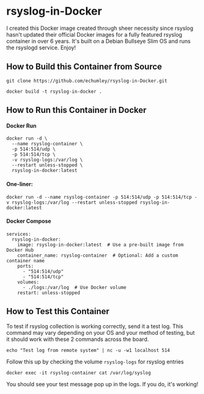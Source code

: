 # rsyslog-in-Docker

I created this Docker image created through sheer necessity since rsyslog hasn't updated their official Docker images for a fully featured rsyslog container in over 6 years. It's built on a Debian Bullseye Slim OS and runs the rsyslogd service. Enjoy!

## How to Build this Container from Source

```
git clone https://github.com/echumley/rsyslog-in-Docker.git

docker build -t rsyslog-in-docker .
```

## How to Run this Container in Docker

#### Docker Run
```
docker run -d \
  --name rsyslog-container \
  -p 514:514/udp \
  -p 514:514/tcp \
  -v rsyslog-logs:/var/log \
  --restart unless-stopped \
  rsyslog-in-docker:latest
```
#### One-liner:
```
docker run -d --name rsyslog-container -p 514:514/udp -p 514:514/tcp -v rsyslog-logs:/var/log --restart unless-stopped rsyslog-in-docker:latest
```

#### Docker Compose
```
services:
  rsyslog-in-docker:
    image: rsyslog-in-docker:latest  # Use a pre-built image from Docker Hub
    container_name: rsyslog-container  # Optional: Add a custom container name
    ports:
      - "514:514/udp"
      - "514:514/tcp"
    volumes:
      - ./logs:/var/log  # Use Docker volume
    restart: unless-stopped
```

## How to Test this Container

To test if rsyslog collection is working correctly, send it a test log. This command may vary depending on your OS and your method of testing, but it should work with these 2 commands across the board.

```
echo "Test log from remote system" | nc -u -w1 localhost 514
```

Follow this up by checking the volume `rsyslog-logs` for rsyslog entries

```
docker exec -it rsyslog-container cat /var/log/syslog
```
You should see your test message pop up in the logs. If you do, it's working!
